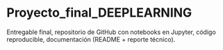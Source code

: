 # Proyecto_final_DEEPLEARNING
Entregable final, repositorio de GitHub con notebooks en Jupyter, código reproducible, documentación (README + reporte técnico). 
